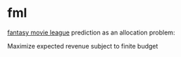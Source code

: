 # fml

[fantasy movie league](https://fantasymovieleague.com/) prediction as an allocation problem:

Maximize expected revenue subject to finite budget